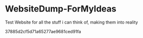 # WebsiteDump-ForMyIdeas
Test Website for all the stuff i can think of, making them into reality

37885d2cf5d71a65277ae9681ced91fa
